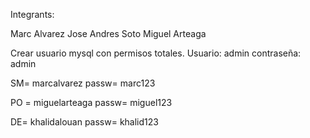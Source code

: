 Integrants:

Marc Alvarez
Jose Andres Soto
Miguel Arteaga 


Crear usuario mysql con permisos totales.
Usuario: admin
contraseña: admin


SM= marcalvarez
passw= marc123

PO = miguelarteaga
passw= miguel123

DE= khalidalouan
passw= khalid123
